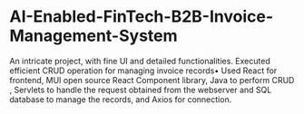 # AI-Enabled-FinTech-B2B-Invoice-Management-System
An intricate project, with fine UI and detailed functionalities. Executed efficient CRUD operation for managing invoice records• Used React for frontend, MUI open source React Component library, Java to perform CRUD , Servlets to handle the request obtained from the webserver and SQL database to manage the records, and Axios for connection.  
